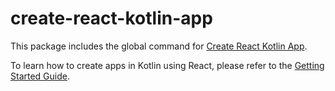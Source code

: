 # create-react-kotlin-app

This package includes the global command for [Create React Kotlin App](https://github.com/JetBrains/create-react-kotlin-app/).

To learn how to create apps in Kotlin using React, please refer to the [Getting Started Guide](https://github.com/JetBrains/create-react-kotlin-app/#quick-overview).